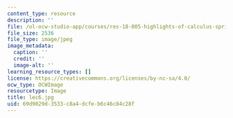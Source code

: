 ```yaml
---
content_type: resource
description: ''
file: /ol-ocw-studio-app/courses/res-18-005-highlights-of-calculus-spring-2010/69d9029d3533c8a4dcfeb6c46c84c28f_lec6.jpg
file_size: 2536
file_type: image/jpeg
image_metadata:
  caption: ''
  credit: ''
  image-alt: ''
learning_resource_types: []
license: https://creativecommons.org/licenses/by-nc-sa/4.0/
ocw_type: OCWImage
resourcetype: Image
title: lec6.jpg
uid: 69d9029d-3533-c8a4-dcfe-b6c46c84c28f
---
```

